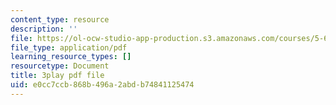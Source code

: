 ```yaml
---
content_type: resource
description: ''
file: https://ol-ocw-studio-app-production.s3.amazonaws.com/courses/5-61-physical-chemistry-fall-2017/e0cc7ccb868b496a2abdb74841125474_BEs4K6LSGzo.pdf
file_type: application/pdf
learning_resource_types: []
resourcetype: Document
title: 3play pdf file
uid: e0cc7ccb-868b-496a-2abd-b74841125474
---
```

